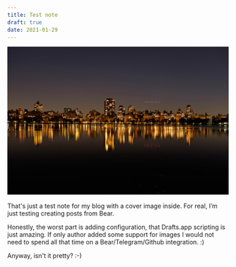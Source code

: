 ```yaml
---
title: Test note
draft: true
date: 2021-01-29
---
```

![](Photo%2029%20Jan%202021%2C%20172510.jpg)

That's just a test note for my blog with a cover image inside. For real, I’m just testing creating posts from Bear. 

Honestly, the worst part is adding configuration, that Drafts.app scripting is just amazing. If only author added some support for images I would not need to spend all that time on a Bear/Telegram/Github integration. :)

Anyway, isn't it pretty? :-)